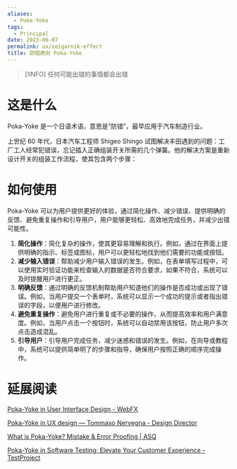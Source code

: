```yaml
---
aliases:
  - Poke-Yoke
tags:
  - Principal
date: 2023-06-07
permalink: ux/zeigarnik-effect
title: 防错原则 Poka-Yoke
---
```

>[!INFO] 任何可能出错的事情都会出错

# 这是什么

Poka-Yoke 是一个日语术语，意思是“防错”，最早应用于汽车制造行业。

上世纪 60 年代，日本汽车工程师 Shigeo Shingo 试图解决丰田遇到的问题：工厂工人经常犯错误，忘记插入正确组装开关所需的几个弹簧。他的解决方案是重新设计开关的组装工作流程，使其包含两个步骤：

# 如何使用

Poka-Yoke 可以为用户提供更好的体验，通过简化操作、减少错误、提供明确的反馈、避免重复操作和引导用户，用户能够更轻松、高效地完成任务，并减少出错可能性。

1. **简化操作**：简化复杂的操作，使其更容易理解和执行。例如，通过在界面上提供明确的指示、标签或图标，用户可以更轻松地找到他们需要的功能或按钮。
2. **减少输入错误**：帮助减少用户输入错误的发生。例如，在表单填写过程中，可以使用实时验证功能来检查输入的数据是否符合要求，如果不符合，系统可以及时提醒用户进行更正。
3. **明确反馈**：通过明确的反馈机制帮助用户知道他们的操作是否成功或出现了错误。例如，当用户提交一个表单时，系统可以显示一个成功的提示或者指出错误的字段，以便用户进行修改。
4. **避免重复操作**：避免用户进行重复或不必要的操作，从而提高效率和用户满意度。例如，当用户点击一个按钮时，系统可以自动禁用该按钮，防止用户多次点击造成混乱。
5. **引导用户**：引导用户完成任务，减少迷惑和错误的发生。例如，在向导或教程中，系统可以提供简单明了的步骤和指导，确保用户按照正确的顺序完成操作。


# 延展阅读

[Poka-Yoke in User Interface Design - WebFX](https://www.webfx.com/blog/web-design/poka-yoke-ui-design/)

[Poka-Yoke in UX design — Tommaso Nervegna - Design Director](https://www.tommasonervegna.com/blog/2014/4/1/poka-yoke-in-ux-design)

[What is Poka-Yoke? Mistake & Error Proofing | ASQ](https://asq.org/quality-resources/mistake-proofing)

[Poka-Yoke in Software Testing: Elevate Your Customer Experience - TestProject](https://blog.testproject.io/2021/06/30/poka-yoke-in-software-testing-elevate-customer-experience/)